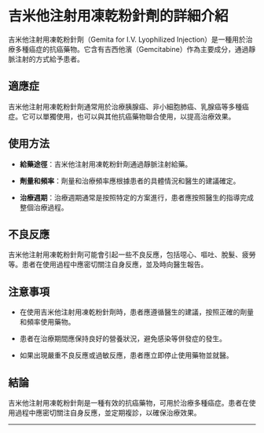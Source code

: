 # 吉米他注射用凍乾粉針劑的詳細介紹
吉米他注射用凍乾粉針劑（Gemita for I.V. Lyophilized Injection）是一種用於治療多種癌症的抗癌藥物。它含有吉西他濱（Gemcitabine）作為主要成分，通過靜脈注射的方式給予患者。
## 適應症
吉米他注射用凍乾粉針劑通常用於治療胰腺癌、非小細胞肺癌、乳腺癌等多種癌症。它可以單獨使用，也可以與其他抗癌藥物聯合使用，以提高治療效果。
## 使用方法
- **給藥途徑**：吉米他注射用凍乾粉針劑通過靜脈注射給藥。
- **劑量和頻率**：劑量和治療頻率應根據患者的具體情況和醫生的建議確定。
- **治療週期**：治療週期通常是按照特定的方案進行，患者應按照醫生的指導完成整個治療過程。
## 不良反應
吉米他注射用凍乾粉針劑可能會引起一些不良反應，包括噁心、嘔吐、脫髮、疲勞等。患者在使用過程中應密切關注自身反應，並及時向醫生報告。
## 注意事項
- 在使用吉米他注射用凍乾粉針劑時，患者應遵循醫生的建議，按照正確的劑量和頻率使用藥物。
- 患者在治療期間應保持良好的營養狀況，避免感染等併發症的發生。
- 如果出現嚴重不良反應或過敏反應，患者應立即停止使用藥物並就醫。
## 結論
吉米他注射用凍乾粉針劑是一種有效的抗癌藥物，可用於治療多種癌症。患者在使用過程中應密切關注自身反應，並定期複診，以確保治療效果。
---